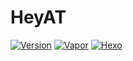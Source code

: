 # HeyAT
[![Version](https://img.shields.io/badge/Version-1.0.0-green.svg?style=flat-square)](#)
[![Vapor](https://img.shields.io/badge/Vapor-3.0+-blue.svg?style=flat-square)](http://docs.vapor.codes/3.0/)
[![Hexo](https://img.shields.io/badge/Swift-4.0+-green.svg?style=flat-square)](https://swift.org)
